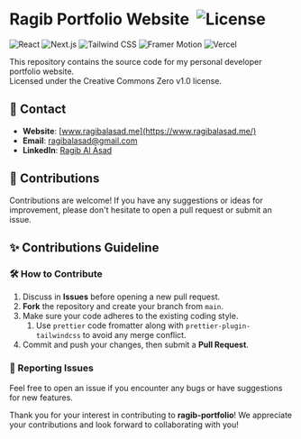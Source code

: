 # Ragib Portfolio Website &nbsp;![License](https://img.shields.io/github/license/ragibalasad/ragib-portfolio)

![React](https://img.shields.io/badge/React.js-20232A?style=for-the-badge&logo=react&logoColor=61DAFB)
![Next.js](https://img.shields.io/badge/Next.js-000000?style=for-the-badge&logo=next.js&logoColor=white)
![Tailwind CSS](https://img.shields.io/badge/Tailwind_CSS-06B6D4?style=for-the-badge&logo=tailwind-css&logoColor=white)
![Framer Motion](https://img.shields.io/badge/Framer_Motion-0055FF?style=for-the-badge&logo=framer&logoColor=white)
![Vercel](https://img.shields.io/badge/Vercel-000000?style=for-the-badge&logo=vercel&logoColor=white)

This repository contains the source code for my personal developer portfolio website. <br>
Licensed under the Creative Commons Zero v1.0 license.

## 📧 Contact

- **Website**: [www.ragibalasad.me](https://www.ragibalasad.me/)
- **Email**: [ragibalasad@gmail.com](mailto:ragibalasad@gmail.com)
- **LinkedIn**: [Ragib Al Asad](https://www.linkedin.com/in/ragibalasad/)

## 🤝 Contributions

Contributions are welcome! If you have any suggestions or ideas for improvement, please don't hesitate to open a pull request or submit an issue.

## ✨ Contributions Guideline

### 🛠️ How to Contribute 

1. Discuss in **Issues** before opening a new pull request.
2. **Fork** the repository and create your branch from `main`.
4. Make sure your code adheres to the existing coding style.
   1. Use `prettier` code fromatter along with `prettier-plugin-tailwindcss` to avoid any merge conflict.
6. Commit and push your changes, then submit a **Pull Request**.

### 🐞 Reporting Issues 

Feel free to open an issue if you encounter any bugs or have suggestions for new features.

Thank you for your interest in contributing to **ragib-portfolio**!
We appreciate your contributions and look forward to collaborating with you!
